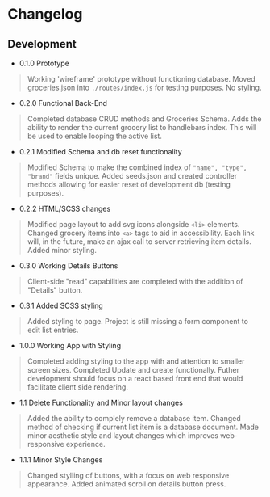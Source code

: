 # Changelog 

## Development

- 0.1.0 Prototype
>Working 'wireframe' prototype without functioning database. Moved groceries.json into `./routes/index.js` for testing purposes. No styling.

- 0.2.0 Functional Back-End
>Completed database CRUD methods and Groceries Schema. Adds the ability to render the current grocery list to handlebars index. This will be used to enable looping the active list.

- 0.2.1 Modified Schema and db reset functionality
>Modified Schema to make the combined index of `"name", "type", "brand"` fields unique. Added seeds.json and created controller methods allowing for easier reset of development db (testing purposes). 

- 0.2.2 HTML/SCSS changes 
>Modified page layout to add svg icons alongside `<li>` elements. Changed grocery items into `<a>` tags to aid in accessibility. Each link will, in the future, make an ajax call to server retrieving item details. Added minor styling.

- 0.3.0 Working Details Buttons
>Client-side "read" capabilities are completed with the addition of "Details" button.

- 0.3.1 Added SCSS styling
>Added styling to page. Project is still missing a form component to edit list entries.

- 1.0.0 Working App with Styling
> Completed adding styling to the app with and attention to smaller screen sizes. Completed Update and create functionally. Futher development should focus on a react based front end that would facilitate client side rendering. 

- 1.1 Delete Functionality and Minor layout changes
> Added the ability to complely remove a database item. Changed method of checking if current list item is a database document. Made minor aesthetic style and layout changes which improves web-responsive experience. 

- 1.1.1 Minor Style Changes
> Changed stylling of buttons, with a focus on web responsive appearance. Added animated scroll on details button press. 